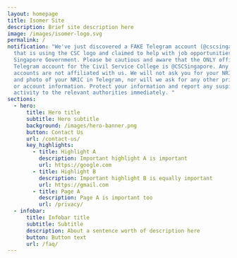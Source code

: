 ```yaml
---
layout: homepage
title: Isomer Site
description: Brief site description here
image: /images/isomer-logo.svg
permalink: /
notification: "We've just discovered a FAKE Telegram account (@cscsingapura)
  that is using the CSC logo and claimed to help with job opportunities with the
  Singapore Government. Please be cautious and aware that the ONLY official
  Telegram account for the Civil Service College is @CSCSingapore. Any other
  accounts are not affiliated with us. We will not ask you for your NRIC number
  and photo of your NRIC in Telegram, nor will we ask for any other private bank
  or account information. Protect your information and report any suspicious
  activity to the relevant authorities immediately. "
sections:
  - hero:
      title: Hero title
      subtitle: Hero subtitle
      background: /images/hero-banner.png
      button: Contact Us
      url: /contact-us/
      key_highlights:
        - title: Highlight A
          description: Important highlight A is important
          url: https://google.com
        - title: Highlight B
          description: Important highlight B is equally important
          url: https://gmail.com
        - title: Page A
          description: Page A is important too
          url: /privacy/
  - infobar:
      title: Infobar title
      subtitle: Subtitle
      description: About a sentence worth of description here
      button: Button text
      url: /faq/
---
```

